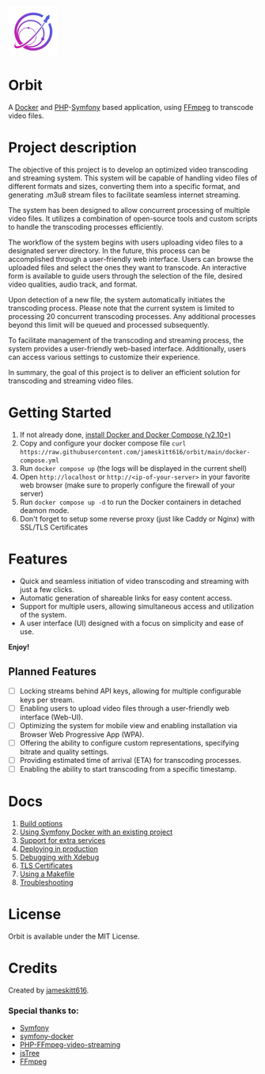 <img src="https://github.com/jameskitt616/orbit/blob/main/assets/images/OrbitLogo_500.png?raw=true" alt="Orbit" width="100"/>

# Orbit

A [Docker](https://www.docker.com/) and [PHP](https://www.php.net/)-[Symfony](https://symfony.com) based application, using [FFmpeg](https://ffmpeg.org/) to transcode video files.

# Project description
The objective of this project is to develop an optimized video transcoding and streaming system. This system will be capable of handling video files of different formats and sizes, converting them into a specific format, and generating .m3u8 stream files to facilitate seamless internet streaming.

The system has been designed to allow concurrent processing of multiple video files. It utilizes a combination of open-source tools and custom scripts to handle the transcoding processes efficiently.

The workflow of the system begins with users uploading video files to a designated server directory. In the future, this process can be accomplished through a user-friendly web interface. Users can browse the uploaded files and select the ones they want to transcode. An interactive form is available to guide users through the selection of the file, desired video qualities, audio track, and format.

Upon detection of a new file, the system automatically initiates the transcoding process. Please note that the current system is limited to processing 20 concurrent transcoding processes. Any additional processes beyond this limit will be queued and processed subsequently.

To facilitate management of the transcoding and streaming process, the system provides a user-friendly web-based interface. Additionally, users can access various settings to customize their experience.

In summary, the goal of this project is to deliver an efficient solution for transcoding and streaming video files.

# Getting Started

1. If not already done, [install Docker and Docker Compose (v2.10+)](https://docs.docker.com/engine/install/)
2. Copy and configure your docker compose file `curl https://raw.githubusercontent.com/jameskitt616/orbit/main/docker-compose.yml`
3. Run `docker compose up` (the logs will be displayed in the current shell)
4. Open `http://localhost` or `http://<ip-of-your-server>` in your favorite web browser (make sure to properly configure the firewall of your server)
5. Run `docker compose up -d` to run the Docker containers in detached deamon mode.
6. Don't forget to setup some reverse proxy (just like Caddy or Nginx) with SSL/TLS Certificates

# Features

* Quick and seamless initiation of video transcoding and streaming with just a few clicks.
* Automatic generation of shareable links for easy content access.
* Support for multiple users, allowing simultaneous access and utilization of the system.
* A user interface (UI) designed with a focus on simplicity and ease of use.

**Enjoy!**

## Planned Features

- [ ] Locking streams behind API keys, allowing for multiple configurable keys per stream.
- [ ] Enabling users to upload video files through a user-friendly web interface (Web-UI).
- [ ] Optimizing the system for mobile view and enabling installation via Browser Web Progressive App (WPA).
- [ ] Offering the ability to configure custom representations, specifying bitrate and quality settings.
- [ ] Providing estimated time of arrival (ETA) for transcoding processes.
- [ ] Enabling the ability to start transcoding from a specific timestamp.

# Docs

1. [Build options](docs/build.md)
2. [Using Symfony Docker with an existing project](docs/existing-project.md)
3. [Support for extra services](docs/extra-services.md)
4. [Deploying in production](docs/production.md)
5. [Debugging with Xdebug](docs/xdebug.md)
6. [TLS Certificates](docs/tls.md)
7. [Using a Makefile](docs/makefile.md)
8. [Troubleshooting](docs/troubleshooting.md)

# License

Orbit is available under the MIT License.

# Credits

Created by [jameskitt616](https://jameskitt616.one/).
### Special thanks to:
* [Symfony](https://github.com/symfony/symfony)
* [symfony-docker](https://github.com/dunglas/symfony-docker)
* [PHP-FFmpeg-video-streaming](https://github.com/hadronepoch/PHP-FFmpeg-video-streaming)
* [jsTree](https://github.com/vakata/jstree)
* [FFmpeg](https://ffmpeg.org)
